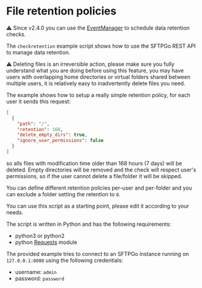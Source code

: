 # File retention policies

:warning: Since v2.4.0 you can use the [EventManager](https://docs.sftpgo.com/latest/eventmanager/) to schedule data retention checks.

The `checkretention` example script shows how to use the SFTPGo REST API to manage data retention.

:warning: Deleting files is an irreversible action, please make sure you fully understand what you are doing before using this feature, you may have users with overlapping home directories or virtual folders shared between multiple users, it is relatively easy to inadvertently delete files you need.

The example shows how to setup a really simple retention policy, for each user it sends this request:

```json
[
  {
    "path": "/",
    "retention": 168,
    "delete_empty_dirs": true,
    "ignore_user_permissions": false
  }
]
```

so alls files with modification time older than 168 hours (7 days) will be deleted. Empty directories will be removed and the check will respect user's permissions, so if the user cannot delete a file/folder it will be skipped.

You can define different retention policies per-user and per-folder and you can exclude a folder setting the retention to `0`.

You can use this script as a starting point, please edit it according to your needs.

The script is written in Python and has the following requirements:

- python3 or python2
- python [Requests](https://requests.readthedocs.io/en/master/) module

The provided example tries to connect to an SFTPGo instance running on `127.0.0.1:8080` using the following credentials:

- username: `admin`
- password: `password`
